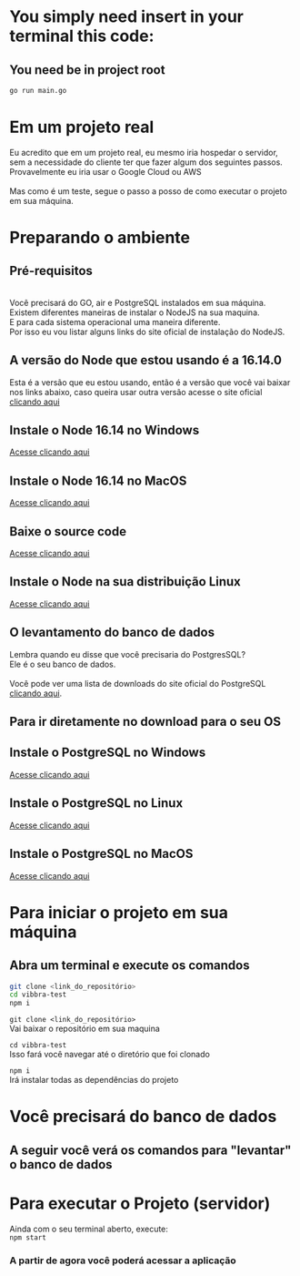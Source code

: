 # You simply need insert in your terminal this code:

## You need be in project root

~~~ bash
go run main.go
~~~

# Em um projeto real

Eu acredito que em um projeto real, eu mesmo iria hospedar o servidor, sem a necessidade do cliente ter que fazer algum dos seguintes passos. \
Provavelmente eu iria usar o Google Cloud ou AWS \
\
Mas como é um teste, segue o passo a posso de como executar o projeto em sua máquina.

# Preparando o ambiente

## Pré-requisitos
\
Você precisará do GO, air e PostgreSQL instalados em sua máquina. \
Existem diferentes maneiras de instalar o NodeJS na sua maquina.\
E para cada sistema operacional uma maneira diferente. \
Por isso eu vou listar alguns links do site oficial de instalação do NodeJS.

## A versão do Node que estou usando é a 16.14.0
Esta é a versão que eu estou usando, então é a versão que você vai baixar nos links abaixo, caso queira usar outra versão acesse o site oficial [clicando aqui](https://nodejs.org/en/download/)


## Instale o Node 16.14 no Windows
[Acesse clicando aqui](https://nodejs.org/dist/v16.14.0/node-v16.14.0-x86.msi)

## Instale o Node 16.14 no MacOS
[Acesse clicando aqui](https://nodejs.org/dist/v16.14.0/node-v16.14.0.pkg)

## Baixe o source code
[Acesse clicando aqui](https://nodejs.org/dist/v16.14.0/node-v16.14.0.tar.gz)

## Instale o Node na sua distribuição Linux
[Acesse clicando aqui](https://nodejs.org/en/download/package-manager/)

## O levantamento do banco de dados

Lembra quando eu disse que você precisaria do PostgresSQL? \
Ele é o seu banco de dados. \
\
Você pode ver uma lista de downloads do site oficial do PostgreSQL
[clicando aqui](https://www.postgresql.org/download/).

## Para ir diretamente no download para o seu OS

## Instale o PostgreSQL no Windows
[Acesse clicando aqui](https://www.postgresql.org/download/windows/)

## Instale o PostgreSQL no Linux
[Acesse clicando aqui](https://www.postgresql.org/download/linux/)

## Instale o PostgreSQL no MacOS
[Acesse clicando aqui](https://www.postgresql.org/download/macosx/)

# Para iniciar o projeto em sua máquina
## Abra um terminal e execute os comandos
``` bash
git clone <link_do_repositório>
cd vibbra-test
npm i
```

```git clone <link_do_repositório>``` \
Vai baixar o repositório em sua maquina

```cd vibbra-test``` \
Isso fará você navegar até o diretório que foi clonado

```npm i``` \
Irá instalar todas as dependências do projeto 

# Você precisará do banco de dados

## A seguir você verá os comandos para "levantar" o banco de dados




# Para executar o Projeto (servidor)

Ainda com o seu terminal aberto, execute: \
```npm start```

### A partir de agora você poderá acessar a aplicação